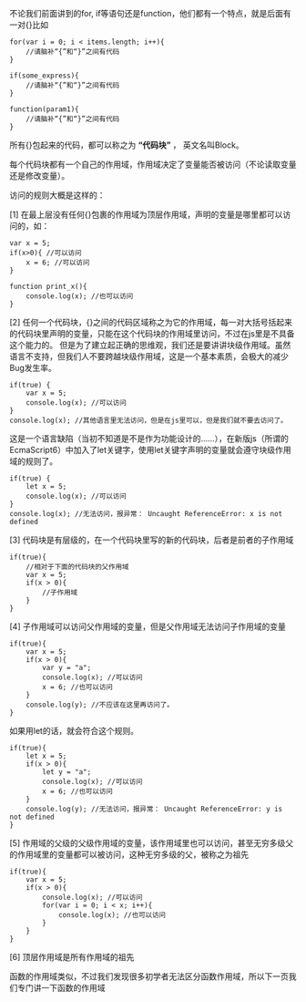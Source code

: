 不论我们前面讲到的for, if等语句还是function，他们都有一个特点，就是后面有一对{}比如

    for(var i = 0; i < items.length; i++){
        //请脑补“{”和“}”之间有代码
    }

    if(some_express){
        //请脑补“{”和“}”之间有代码
    }
    
    function(param1){
        //请脑补“{”和“}”之间有代码
    }
    
所有{}包起来的代码，都可以称之为 **“代码块”** ， 英文名叫Block。

每个代码块都有一个自己的作用域，作用域决定了变量能否被访问（不论读取变量还是修改变量）。

访问的规则大概是这样的：

[1] 在最上层没有任何{}包裹的作用域为顶层作用域，声明的变量是哪里都可以访问的，如：
 
    var x = 5;
    if(x>0){ //可以访问
        x = 6; //可以访问
    }
    
    function print_x(){
        console.log(x); //也可以访问
    }

[2] 任何一个代码块，{}之间的代码区域称之为它的作用域，每一对大括号括起来的代码块里声明的变量，只能在这个代码块的作用域里访问，不过在js里是不具备这个能力的。
但是为了建立起正确的思维观，我们还是要讲讲块级作用域。虽然语言不支持，但我们人不要跨越块级作用域，这是一个基本素质，会极大的减少Bug发生率。

    if(true) {
        var x = 5;
        console.log(x); //可以访问
    }
    console.log(x); //其他语言里无法访问，但是在js里可以，但是我们就不要去访问了。
    
这是一个语言缺陷（当初不知道是不是作为功能设计的……），在新版js（所谓的EcmaScript6）中加入了let关键字，使用let关键字声明的变量就会遵守块级作用域的规则了。


    if(true) {
        let x = 5;
        console.log(x); //可以访问
    }
    console.log(x); //无法访问，报异常： Uncaught ReferenceError: x is not defined

    

[3] 代码块是有层级的，在一个代码块里写的新的代码块，后者是前者的子作用域
    
    if(true){
        //相对于下面的代码块的父作用域
        var x = 5;
        if(x > 0){
            //子作用域
        }
    }

[4] 子作用域可以访问父作用域的变量，但是父作用域无法访问子作用域的变量

    if(true){
        var x = 5;
        if(x > 0){
            var y = "a";
            console.log(x); //可以访问
            x = 6; //也可以访问
        }
        console.log(y); //不应该在这里再访问了。
    } 
       
如果用let的话，就会符合这个规则。
     
    if(true){
        let x = 5;
        if(x > 0){
            let y = "a";
            console.log(x); //可以访问
            x = 6; //也可以访问
        }
        console.log(y); //无法访问，报异常： Uncaught ReferenceError: y is not defined
    }      

[5] 作用域的父级的父级作用域的变量，该作用域里也可以访问，甚至无穷多级父的作用域里的变量都可以被访问，这种无穷多级的父，被称之为祖先

    
    if(true){
        var x = 5;
        if(x > 0){
            console.log(x); //可以访问
            for(var i = 0; i < x; i++){
                console.log(x); //也可以访问
            }
        }
    }
    
[6] 顶层作用域是所有作用域的祖先

函数的作用域类似，不过我们发现很多初学者无法区分函数作用域，所以下一页我们专门讲一下函数的作用域